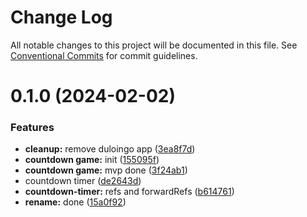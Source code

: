 # Change Log

All notable changes to this project will be documented in this file.
See [Conventional Commits](https://conventionalcommits.org) for commit guidelines.

# 0.1.0 (2024-02-02)

### Features

-   **cleanup:** remove duloingo app ([3ea8f7d](https://github.com/paulAlexSerban/wbk--reactjs-playground--typescript/commit/3ea8f7d47da9759c9ea8f62599a8aa4250b38c3c))
-   **countdown game:** init ([155095f](https://github.com/paulAlexSerban/wbk--reactjs-playground--typescript/commit/155095fe7cbe2276295bc4ad49bc9a54f4c59f8a))
-   **countdown game:** mvp done ([3f24ab1](https://github.com/paulAlexSerban/wbk--reactjs-playground--typescript/commit/3f24ab1585e85da241693124160cdc459c0419b9))
-   countdown timer ([de2643d](https://github.com/paulAlexSerban/wbk--reactjs-playground--typescript/commit/de2643d9c323e3222888ac7c68786c99c0afe506))
-   **countdown-timer:** refs and forwardRefs ([b614761](https://github.com/paulAlexSerban/wbk--reactjs-playground--typescript/commit/b6147619906d6cf95b8a5ee10d2d6800e569f931))
-   **rename:** done ([15a0f92](https://github.com/paulAlexSerban/wbk--reactjs-playground--typescript/commit/15a0f92f47690da6021269d43d7489cb72cdc514))
